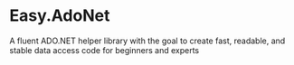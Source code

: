 # Easy.AdoNet
A fluent ADO.NET helper library with the goal to create fast, readable, and stable data access code for beginners and experts

